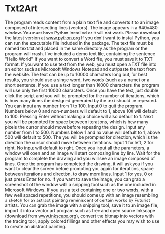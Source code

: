 # Txt2Art
The program reads content from a plain text file and converts it to an image composed of intersecting lines (vectors). The image appears in a 640x480 window.
You must have Python installed or it will not work. Please download the latest version at www.python.org
If you don't want to install Python, you can run the executable file included in the package.
The text file must be named text.txt and placed in the same directory as the program or the program will crash. I've included a demo text file, containing the sentence "Hello World".
If you want to convert a Word file, you must save it to TXT format. If you want to use text from the web, you must open a TXT file into an editor such as Microsoft Windows Notepad and cut/paste the text from the website. The text can be up to 10000 characters long but, for best results, you should use a single word, two words (such as a name) or a short sentence. If you use a text longer than 10000 characters, the program will use only the first 10000 characters.
Once you have the text, just double click the script and you will be prompted for the number of iterations, which is how many times the designed generated by the text should be repeated. You can input any number from 1 to 100. Input 0 to quit the program. Numbers below 0 and non-numbers will default to 1, above 100 will default to 100. Pressing Enter without making a choice will also default to 1. Next you will be prompted for space between iterations, which is how many pixels the cursor should move before repeating the design. Input any number from 1 to 500. Numbers below 1 and no value will default to 1, above 500 will default to 500. The you will be prompted for direction, which is the direction the cursor should move between iterations. Input 1 for left, 2 for right. No input will default to right. Once you input all the parameters, a window will open and an image will start composing line by line. Wait for the program to complete the drawing and you will see an image composed of lines. Once the program has completed the drawing, it will ask you if you want to clear the screen before prompting you again for iterations, space between iterations and direction, to draw more lines. Input 1 for yes, 0 or just press Enter for no.
If you want to save the image, you can grab a screenshot of the window with a snipping tool such as the one included in Microsoft Windows.
If you use a text containing one or two words, with a few well spaced repetitions, you should come up with an image resembling a sketch for an astract painting reminiscent of certain works by Futurist artists. You can grab the image with a snipping tool, save it to an image file, import it into a vector art program such as free and open source Inkscape (download from www.inkscape.org), convert the bitmap into vectors with the tracing tool, apply colored fillings and other effects you may wish to use to create an abstract painting.
